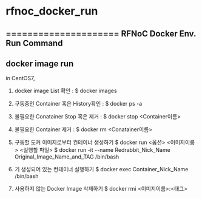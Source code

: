 # rfnoc_docker_run
=====================
RFNoC Docker Env. Run Command
---------------------

## docker image run

in CentOS7,

1. docker image List 확인 : 
  $ docker images

2. 구동중인 Container 혹은 History확인 :
  $ docker ps -a
  
3. 불필요한 Conatainer Stop 혹은 제거 :
  $ docker stop <Container이름>
  
4. 불필요한 Container 제거 :
  $ docker rm <Conatainer이름>
  
5. 구동할 도커 이미지로부터 컨테이너 생성하기
  $ docker run <옵션> <이미지이름> <실행할 파일>
  $ docker run -it --name Redrabbit_Nick_Name Original_Image_Name_and_TAG /bin/bash

6. 기 생성되어 있는 컨테이너 실행하기
  $ docker exec Container_Nick_Name /bin/bash
  
7. 사용하지 않는 Docker Image 삭제하기
  $ docker rmi <이미지이름>:<태그>

